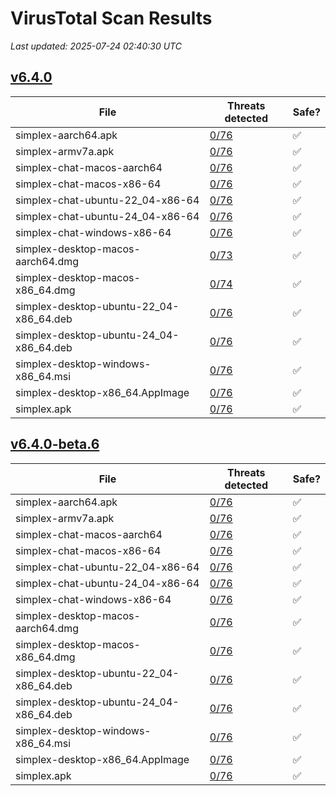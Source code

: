 # VirusTotal Scan Results
_Last updated: 2025-07-24 02:40:30 UTC_

## [v6.4.0](https://github.com/simplex-chat/simplex-chat/releases/tag/v6.4.0)
| File | Threats detected | Safe? |
| ---- | ---------------- | ----- |
| simplex-aarch64.apk | [0/76](https://www.virustotal.com/gui/file/12aa73e9cfb46d141c4cecfaf9018e595d7500dfe33be1f8f6105a5fc3f8f631) | ✅ |
| simplex-armv7a.apk | [0/76](https://www.virustotal.com/gui/file/a3d4de06a6272e61ebe2b22dcedf8efd4c1347e196f92e75fb257894a58e9dbe) | ✅ |
| simplex-chat-macos-aarch64 | [0/76](https://www.virustotal.com/gui/file/44932fb0344ccb9a85344d57a32f6643d47dcbacea721a286f4cf04ff14e0a62) | ✅ |
| simplex-chat-macos-x86-64 | [0/76](https://www.virustotal.com/gui/file/3d3c054967607766f5592765b03911e389c106bc0c68dbf9276c52ccd4e25ee2) | ✅ |
| simplex-chat-ubuntu-22_04-x86-64 | [0/76](https://www.virustotal.com/gui/file/60e5dcce703f5ac506c26e4b6abae60740fbddc96924f006b22f1609bdcd30f8) | ✅ |
| simplex-chat-ubuntu-24_04-x86-64 | [0/76](https://www.virustotal.com/gui/file/d0214e5a98d3269cd67c00efc07389bdec9a08e419ca8eb2a622567966230fbb) | ✅ |
| simplex-chat-windows-x86-64 | [0/76](https://www.virustotal.com/gui/file/f42f5a84c4d43932d57dd727159f7ac06cc13f1009364b6891970de47563c60d) | ✅ |
| simplex-desktop-macos-aarch64.dmg | [0/73](https://www.virustotal.com/gui/file/6748eb1bef718b240a9bf9997d7e488bb7c52eee47472daca4ff7aec7bf53678) | ✅ |
| simplex-desktop-macos-x86_64.dmg | [0/74](https://www.virustotal.com/gui/file/a661186b723e406c6d3d2e72f70dc90559ff6f53a5b5a598521376e0c750aaf0) | ✅ |
| simplex-desktop-ubuntu-22_04-x86_64.deb | [0/76](https://www.virustotal.com/gui/file/e099e3b9a231d3af51a6eb3cb016ea661f1214be257b95e62844e7038cd8cf99) | ✅ |
| simplex-desktop-ubuntu-24_04-x86_64.deb | [0/76](https://www.virustotal.com/gui/file/7932d994aa5ebdbcc5a0357a5f9f6042b4290867ddc130317c0b3d29de3aa8a5) | ✅ |
| simplex-desktop-windows-x86_64.msi | [0/76](https://www.virustotal.com/gui/file/4376a151e5c16aa5bb38ac549854aed8789e2b300c8b0e656d0cc7366d402fac) | ✅ |
| simplex-desktop-x86_64.AppImage | [0/76](https://www.virustotal.com/gui/file/0f13aad298a65f1bd70e2eb91ebca9ec5bfef8ce9af95d6a6320d248482db50b) | ✅ |
| simplex.apk | [0/76](https://www.virustotal.com/gui/file/12aa73e9cfb46d141c4cecfaf9018e595d7500dfe33be1f8f6105a5fc3f8f631) | ✅ |

## [v6.4.0-beta.6](https://github.com/simplex-chat/simplex-chat/releases/tag/v6.4.0-beta.6)
| File | Threats detected | Safe? |
| ---- | ---------------- | ----- |
| simplex-aarch64.apk | [0/76](https://www.virustotal.com/gui/file/f8b6c3a6cb87d7482e45555572354b81edd478380903f0bb4aa199930366052f) | ✅ |
| simplex-armv7a.apk | [0/76](https://www.virustotal.com/gui/file/643c5d59df64bc1a15f36701f568a511043c7e824226a44c401cfa405207d20f) | ✅ |
| simplex-chat-macos-aarch64 | [0/76](https://www.virustotal.com/gui/file/153dc7984e37f828ad50995b308a4c534e2a126367bafb200c5eaa55252be28a) | ✅ |
| simplex-chat-macos-x86-64 | [0/76](https://www.virustotal.com/gui/file/6a7854add4cd021cb38b4e961e7705b1a801c44aa9db55f7fb80bdeee9dcf5bb) | ✅ |
| simplex-chat-ubuntu-22_04-x86-64 | [0/76](https://www.virustotal.com/gui/file/90dd89d72f1d4e3029d6634ab4dd36c5dab2a69a7c257f8c68ec16dd44b36bef) | ✅ |
| simplex-chat-ubuntu-24_04-x86-64 | [0/76](https://www.virustotal.com/gui/file/158e6ce6f86b1e983715e6d1d6b08780fc35967d479571a1af8e98b52c5f2ebd) | ✅ |
| simplex-chat-windows-x86-64 | [0/76](https://www.virustotal.com/gui/file/7d2ac19b61779ef400644ae103773aef30a1bf65d99469e7bace1ceb3d2b0f9c) | ✅ |
| simplex-desktop-macos-aarch64.dmg | [0/76](https://www.virustotal.com/gui/file/1ea553f7e799a047e84ece2b530a3c6cd8a46be3a38b2bcf140a5a3fa8a1a5f6) | ✅ |
| simplex-desktop-macos-x86_64.dmg | [0/76](https://www.virustotal.com/gui/file/7aa818a2697185d6f38e225ef15d7dc039388c9fa37b274b755b6bb2ad078af9) | ✅ |
| simplex-desktop-ubuntu-22_04-x86_64.deb | [0/76](https://www.virustotal.com/gui/file/6847f2be808aed74c32b7df7ef9623bbe4fb9844c003e134805d66eb94d13129) | ✅ |
| simplex-desktop-ubuntu-24_04-x86_64.deb | [0/76](https://www.virustotal.com/gui/file/1a3268d5404f09f39d4bf921011d3015ba0f1480875b323af0119b561e65d974) | ✅ |
| simplex-desktop-windows-x86_64.msi | [0/76](https://www.virustotal.com/gui/file/715fac8e68cca2172db62be3bfd94d86f2fbf8a9e808aaa42442642a9f4035e5) | ✅ |
| simplex-desktop-x86_64.AppImage | [0/76](https://www.virustotal.com/gui/file/cfc5cd6b40178bb8127d04e72608a4512359a8c49be691cdd3f0becd3e545272) | ✅ |
| simplex.apk | [0/76](https://www.virustotal.com/gui/file/f8b6c3a6cb87d7482e45555572354b81edd478380903f0bb4aa199930366052f) | ✅ |
